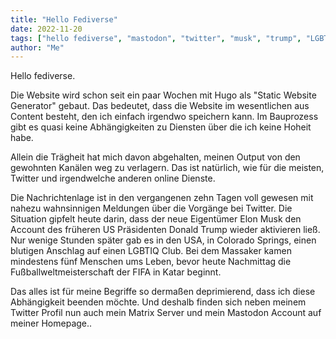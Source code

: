 ```yaml
---
title: "Hello Fediverse"
date: 2022-11-20
tags: ["hello fediverse", "mastodon", "twitter", "musk", "trump", "LGBTIQ", "Qatar", "FIFA", ]
author: "Me"
---
```

  
Hello fediverse.

Die Website wird schon seit ein paar Wochen mit Hugo als "Static Website Generator" gebaut. Das bedeutet, dass die Website im wesentlichen aus Content besteht, den ich einfach irgendwo speichern kann. Im Bauprozess gibt es quasi keine Abhängigkeiten zu Diensten über die ich keine Hoheit habe.

Allein die Trägheit hat mich davon abgehalten, meinen Output von den gewohnten Kanälen weg zu verlagern. Das ist natürlich, wie für die meisten, Twitter und irgendwelche anderen online Dienste.

Die Nachrichtenlage ist in den vergangenen zehn Tagen voll gewesen mit nahezu wahnsinnigen Meldungen über die Vorgänge bei Twitter. Die Situation gipfelt heute darin, dass der neue Eigentümer Elon Musk den Account des früheren US Präsidenten Donald Trump wieder aktivieren ließ. Nur wenige Stunden später gab es in den USA, in Colorado Springs, einen blutigen Anschlag auf einen LGBTIQ Club. Bei dem Massaker kamen mindestens fünf Menschen ums Leben, bevor heute Nachmittag die Fußballweltmeisterschaft der FIFA in Katar beginnt.

Das alles ist für meine Begriffe so dermaßen deprimierend, dass ich diese Abhängigkeit beenden möchte. Und deshalb finden sich neben meinem Twitter Profil nun auch mein Matrix Server und mein Mastodon Account auf meiner Homepage..

